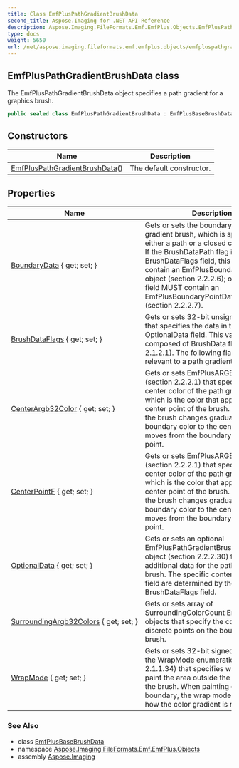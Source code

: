 ```yaml
---
title: Class EmfPlusPathGradientBrushData
second_title: Aspose.Imaging for .NET API Reference
description: Aspose.Imaging.FileFormats.Emf.EmfPlus.Objects.EmfPlusPathGradientBrushData class. The EmfPlusPathGradientBrushData object specifies a path gradient for a graphics brush
type: docs
weight: 5650
url: /net/aspose.imaging.fileformats.emf.emfplus.objects/emfpluspathgradientbrushdata/
---
```

## EmfPlusPathGradientBrushData class

The EmfPlusPathGradientBrushData object specifies a path gradient for a graphics brush.

```csharp
public sealed class EmfPlusPathGradientBrushData : EmfPlusBaseBrushData
```

## Constructors

| Name | Description |
| --- | --- |
| [EmfPlusPathGradientBrushData](emfpluspathgradientbrushdata/)() | The default constructor. |

## Properties

| Name | Description |
| --- | --- |
| [BoundaryData](../../aspose.imaging.fileformats.emf.emfplus.objects/emfpluspathgradientbrushdata/boundarydata/) { get; set; } | Gets or sets the boundary of the path gradient brush, which is specified by either a path or a closed cardinal spline. If the BrushDataPath flag is set in the BrushDataFlags field, this field MUST contain an EmfPlusBoundaryPathData object (section 2.2.2.6); otherwise, this field MUST contain an EmfPlusBoundaryPointData object (section 2.2.2.7). |
| [BrushDataFlags](../../aspose.imaging.fileformats.emf.emfplus.objects/emfpluspathgradientbrushdata/brushdataflags/) { get; set; } | Gets or sets 32-bit unsigned integer that specifies the data in the OptionalData field. This value MUST be composed of BrushData flags (section 2.1.2.1). The following flags are relevant to a path gradient brush: |
| [CenterArgb32Color](../../aspose.imaging.fileformats.emf.emfplus.objects/emfpluspathgradientbrushdata/centerargb32color/) { get; set; } | Gets or sets EmfPlusARGB object (section 2.2.2.1) that specifies the center color of the path gradient brush, which is the color that appears at the center point of the brush. The color of the brush changes gradually from the boundary color to the center color as it moves from the boundary to the center point. |
| [CenterPointF](../../aspose.imaging.fileformats.emf.emfplus.objects/emfpluspathgradientbrushdata/centerpointf/) { get; set; } | Gets or sets EmfPlusARGB object (section 2.2.2.1) that specifies the center color of the path gradient brush, which is the color that appears at the center point of the brush. The color of the brush changes gradually from the boundary color to the center color as it moves from the boundary to the center point. |
| [OptionalData](../../aspose.imaging.fileformats.emf.emfplus.objects/emfpluspathgradientbrushdata/optionaldata/) { get; set; } | Gets or sets an optional EmfPlusPathGradientBrushOptionalData object (section 2.2.2.30) that specifies additional data for the path gradient brush. The specific contents of this field are determined by the value of the BrushDataFlags field. |
| [SurroundingArgb32Colors](../../aspose.imaging.fileformats.emf.emfplus.objects/emfpluspathgradientbrushdata/surroundingargb32colors/) { get; set; } | Gets or sets array of SurroundingColorCount EmfPlusARGB objects that specify the colors for discrete points on the boundary of the brush. |
| [WrapMode](../../aspose.imaging.fileformats.emf.emfplus.objects/emfpluspathgradientbrushdata/wrapmode/) { get; set; } | Gets or sets 32-bit signed integer from the WrapMode enumeration (section 2.1.1.34) that specifies whether to paint the area outside the boundary of the brush. When painting outside the boundary, the wrap mode specifies how the color gradient is repeated |

### See Also

* class [EmfPlusBaseBrushData](../emfplusbasebrushdata/)
* namespace [Aspose.Imaging.FileFormats.Emf.EmfPlus.Objects](../../aspose.imaging.fileformats.emf.emfplus.objects/)
* assembly [Aspose.Imaging](../../)


